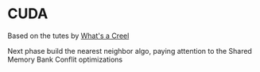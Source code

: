 # CUDA
Based on the tutes by [What's a Creel](https://www.youtube.com/user/WhatsACreel)

Next phase build the nearest neighbor algo, paying attention to the Shared Memory Bank Conflit optimizations
